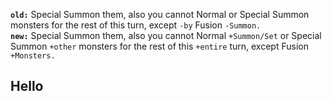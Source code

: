 **`old:`** Special Summon them, also you cannot Normal or Special Summon monsters for the rest of this turn, except `-by` Fusion `-Summon.`  
**`new:`** Special Summon them, also you cannot Normal `+Summon/Set` or Special Summon `+other` monsters for the rest of this `+entire` turn, except Fusion `+Monsters.`
  
  
  
Hello
--
